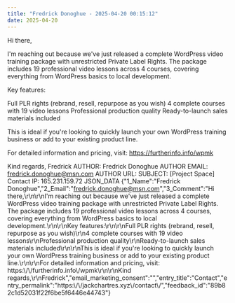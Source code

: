 ```yaml
---
title: "Fredrick Donoghue - 2025-04-20 00:15:12"
date: 2025-04-20
---
```


Hi there,

I'm reaching out because we've just released a complete WordPress video training package with unrestricted Private Label Rights. The package includes 19 professional video lessons across 4 courses, covering everything from WordPress basics to local development.

Key features:

Full PLR rights (rebrand, resell, repurpose as you wish) 4 complete courses with 19 video lessons Professional production quality Ready-to-launch sales materials included

This is ideal if you're looking to quickly launch your own WordPress training business or add to your existing product line.

For detailed information and pricing, visit: https://furtherinfo.info/wpmk

Kind regards, Fredrick <!--more--> AUTHOR: Fredrick Donoghue AUTHOR EMAIL: fredrick.donoghue@msn.com AUTHOR URL: SUBJECT: \[Project Space\] Contact IP: 165.231.159.72 JSON\_DATA {"1\_Name":"Fredrick Donoghue","2\_Email":"fredrick.donoghue@msn.com","3\_Comment":"Hi there,\\r\\n\\r\\nI'm reaching out because we've just released a complete WordPress video training package with unrestricted Private Label Rights. The package includes 19 professional video lessons across 4 courses, covering everything from WordPress basics to local development.\\r\\n\\r\\nKey features:\\r\\n\\r\\nFull PLR rights (rebrand, resell, repurpose as you wish)\\r\\n4 complete courses with 19 video lessons\\r\\nProfessional production quality\\r\\nReady-to-launch sales materials included\\r\\n\\r\\nThis is ideal if you're looking to quickly launch your own WordPress training business or add to your existing product line.\\r\\n\\r\\nFor detailed information and pricing, visit: https:\\/\\/furtherinfo.info\\/wpmk\\r\\n\\r\\nKind regards,\\r\\nFredrick","email\_marketing\_consent":"","entry\_title":"Contact","entry\_permalink":"https:\\/\\/jackchartres.xyz\\/contact\\/","feedback\_id":"89b82c1d52031f22f6be5f6446e44743"}
